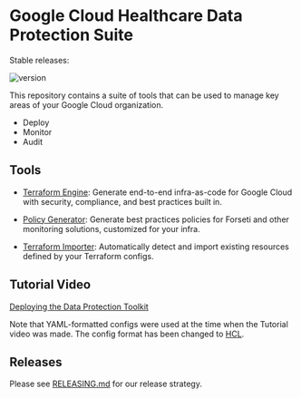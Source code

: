 # Google Cloud Healthcare Data Protection Suite

Stable releases:

![version](https://img.shields.io/github/v/release/GoogleCloudPlatform/healthcare-data-protection-suite?color=green&label=Binaries&sort=semver)

This repository contains a suite of tools that can be used to manage key areas
of your Google Cloud organization.

- Deploy
- Monitor
- Audit


## Tools

- [Terraform Engine](./docs/tfengine): Generate end-to-end infra-as-code for
    Google Cloud with security, compliance, and best practices built in.

- [Policy Generator](./docs/policygen): Generate best practices policies for
    Forseti and other monitoring solutions, customized for your infra.

- [Terraform Importer](./docs/tfimport): Automatically detect and import
    existing resources defined by your Terraform configs.

## Tutorial Video

[Deploying the Data Protection Toolkit](https://www.youtube.com/watch?v=-wIutctaqr0)

Note that YAML-formatted configs were used at the time when the Tutorial video
was made. The config format has been changed to
[HCL](https://github.com/hashicorp/hcl).

## Releases

Please see [RELEASING.md](./RELEASING.md) for our release strategy.
